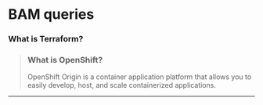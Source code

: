 # BAM queries

### What is Terraform?


> ### What is OpenShift?
 > <p>OpenShift Origin is a container application platform that allows you to easily develop, host, and scale containerized applications.<p>
---